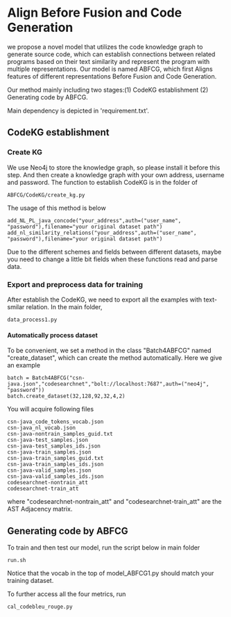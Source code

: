 # Align Before Fusion and Code Generation
we propose a novel model that utilizes the code knowledge graph to generate source code, which can establish connections between related programs based on their text similarity and represent the program with multiple representations.
Our model is named ABFCG, which first Aligns features of different representations Before Fusion and Code Generation.

Our method mainly including two stages:(1) CodeKG establishment (2) Generating code by ABFCG.

Main dependency is depicted in 'requirement.txt'.
## CodeKG establishment
### Create KG 
We use Neo4j to store the knowledge graph, so please install it before this step. And then create a knowledge graph with your own address, username and password. 
The function to establish CodeKG is in the folder of
```
ABFCG/CodeKG/create_kg.py
```
The usage of this method is below
```
add_NL_PL_java_concode("your_address",auth=("user_name", "password"),filename="your original dataset path")
add_nl_similarity_relations("your_address",auth=("user_name", "password"),filename="your original dataset path")
```
Due to the different schemes and fields between different datasets, maybe you need to change a little bit fields when these functions read and parse data.
### Export and preprocess data for training
After establish the CodeKG, we need to export all the examples with text-smilar relation.
In the main folder,
```
data_process1.py
```
#### Automatically process dataset

To be convenient, we set a method in the class "Batch4ABFCG" named "create_dataset", which can create the method automatically.
Here we give an example
```
batch = Batch4ABFCG("csn-java.json","codesearchnet","bolt://localhost:7687",auth=("neo4j", "password"))
batch.create_dataset(32,128,92,32,4,2)
```
You will acquire following files 
```angular2html
csn-java_code_tokens_vocab.json
csn-java_nl_vocab.json
csn-java-nontrain_samples_guid.txt
csn-java-test_samples.json
csn-java-test_samples_ids.json
csn-java-train_samples.json
csn-java-train_samples_guid.txt
csn-java-train_samples_ids.json
csn-java-valid_samples.json
csn-java-valid_samples_ids.json
codesearchnet-nontrain_att
codesearchnet-train_att
```
where "codesearchnet-nontrain_att" and "codesearchnet-train_att" are the AST Adjacency matrix.
##  Generating code by ABFCG
To train and then test our model, run the script below in main folder
```
run.sh
```
Notice that the vocab in the top of model_ABFCG1.py should match your training dataset.

To further access all the four metrics, run
```
cal_codebleu_rouge.py
```